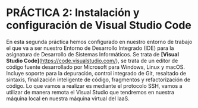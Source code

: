 # PRÁCTICA 2: Instalación y configuración de Visual Studio Code

En esta segunda práctica hemos configurado en nuestro entorno de trabajo el que va a ser nuestro Entorno de Desarrollo Integrado (IDE) para la asignatura de Desarrollo de Sistemas Informáticos. Se trata de **[Visual Studio Code]**(https://code.visualstudio.com/), se trata de un editor de código fuente desarrollado por Microsoft para Windows, Linux y macOS. Incluye soporte para la depuración, control integrado de Git, resaltado de sintaxis, finalización inteligente de código, fragmentos y refactorización de código. Lo que vamos a realizar es mediante el protocolo SSH, vamos a utilizar de manera remota el Visual Studio que tendremos en nuestra  máquina local en nuestra máquina virtual del IaaS.

